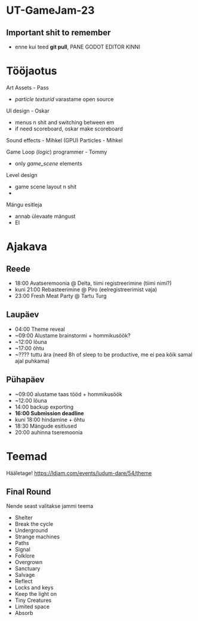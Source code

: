 # UT-GameJam-23

## Important shit to remember
- enne kui teed __git pull__, PANE GODOT EDITOR KINNI

# Tööjaotus

Art Assets - Pass
- _particle texturid_ varastame open source

UI design - Oskar
- menus n shit and switching between em
- if need scoreboard, oskar make scoreboard

Sound effects - Mihkel
(GPU) Particles - Mihkel

Game Loop (_logic_) programmer - Tommy
- only _game_scene_ elements

Level design
- game scene layout n shit
- 

Mängu esitleja
- annab ülevaate mängust
- EI

# Ajakava
## Reede
- 18:00 Avatseremoonia @ Delta, tiimi registreerimine (tiimi nimi?)
- kuni 21:00 Rebasteerimine @ Piro (eelregistreerimist vaja)
- 23:00 Fresh Meat Party @ Tartu Turg
## Laupäev
- 04:00 Theme reveal
- ~09:00 Alustame brainstormi + hommikusöök?
- ~12:00 lõuna
- ~17:00 õhtu
- ~???? tuttu ära (need 8h of sleep to be productive, me ei pea kõik samal ajal puhkama)
## Pühapäev
- ~09:00 alustame taas tööd + hommikusöök
- ~12:00 lõuna
- 14:00 backup exporting
- __16:00 Submission deadline__
- kuni 18:00 hindamine + õhtu
- 18:30 Mängude esitlused
- 20:00 auhinna tseremoonia

# Teemad
Hääletage! https://ldjam.com/events/ludum-dare/54/theme
## Final Round
Nende seast valitakse jammi teema
- Shelter
- Break the cycle
- Underground
- Strange machines
- Paths
- Signal
- Folklore
- Overgrown
- Sanctuary
- Salvage
- Reflect
- Locks and keys
- Keep the light on
- Tiny Creatures
- Limited space
- Absorb
